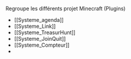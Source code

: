 
Regroupe les différents projet Minecraft (Plugins)

- [[Systeme_agenda]]
- [[Systeme_Link]]
- [[Systeme_TreasurHunt]]
- [[Systeme_JoinQuit]]
- [[Systeme_Compteur]]
- 